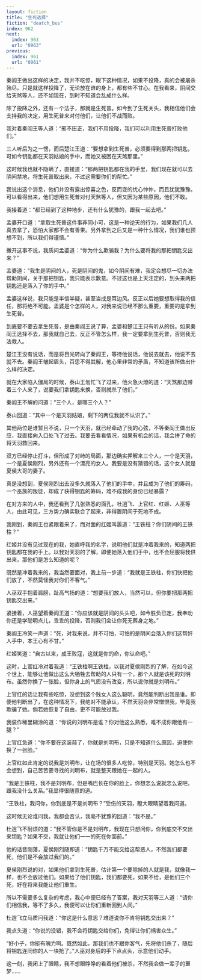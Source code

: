 ```yaml
---
layout: fiction
title: "生死选择"
fiction: "deatch_bus"
index: 962
next:
  index: 963
  url: "0963"
previous:
  index: 961
  url: "0961"
---
```

秦阎王做出这样的决定，我并不吃惊，眼下这种情况，如果不投降，真的会被屠杀殆尽。只是就这样投降了，无论放在谁的身上，都有些不甘心。在我看来，阴间交给天煞等人，还不如现在，到时不知道会乱成什么样。

除了投降之外，还有一个法子，那就是生死普。如今到了生死关头，我相信他们会支持我的决定，用生死普来对付他们，让他们不战而败。

我对着秦阎王等人道：“邪不压正，我们不用投降，我们可以利用生死普打败他们。”

三人听后为之一愣，而后楚江王道：“要想拿到生死普，必须要得到那两把钥匙，可如今钥匙都在天羽姑娘的手中，而她又被困在天煞那里。”

这时候我也就不隐瞒了，直接道：“那两把钥匙都在我的手里，我们现在就可以去阴间禁地，将生死普取出来，不过这需要你们的帮忙。”

我说出这个消息，他们并没有露出惊喜之色，反而变的忧心忡忡，而且犹犹豫豫。可以看得出来，他们想用生死普对付天煞等人，但又因为某些原因，他们不敢。

我接着道：“都已经到了这种地步，还有什么犹豫的，跟我一起去吧。”

孟婆开口道：“拿取生死普这件事非同小可，这是一种逆天的行为，如果我们几人真去拿了，恐怕大家都不会有善果。另外拿到之后又是一种什么情况，我们谁也预想不到，所以我们得谨慎。”

撇开这事不说，我质问孟婆道：“你为什么欺骗我？为什么要将我的那把钥匙交出来？”

孟婆道：“我生是阴间的人，死是阴间的鬼，如今阴间有难，我定会想尽一切办法帮助阴间，关于那把钥匙，我只能表示歉意。不过这也是上天注定的，到头来两把钥匙还是落入了你的手中。”

孟婆这样说，我只能是半信半疑，甚至当成是耳边风。反正以后她要想取得我的信任，那将绝不可能。孟婆是个怎样的人，对我来说已经不那么重要，重要的是拿到生死普。

到底要不要去拿生死普，是由秦阎王说了算，孟婆和楚江王只有听从的份。如果秦阎王选择不去，那我就自己去，反正不管怎么样，我一定要拿到生死普，否则我无法救人。

楚江王没有说话，而是将目光转向了秦阎王，等待他说话，他说去就去，他说不去就不去。秦阎王皱起眉头，百思不得其解，他心里非常的矛盾，不知道该所做出什么样的决定。

就在大家陷入僵局的时候，泰山王匆忙飞了过来，他火急火燎的道：“天煞那边带着三个人来了，说要我们拿钥匙来换，否则就杀了他们。”

秦阎王不解的问道：“三个人，是哪三个人？”

泰山回道：“其中一个是天羽姑娘，剩下的两位我就不认识了。”

其他两位是谁暂且不说，只一个天羽，就已经牵动了我的心弦，不等秦阎王做出反应，我直接向入口处飞了过去。我要去看看情况，如果有机会的话，我会拼了命的将天羽救回来。

双方已经停止打斗，但形成了对峙的局面，那边确实押解来三个人，一个是天羽，一个是夏侯刚烈，另外还有一个漂亮的女人。我要是没有猜错的话，这个女人就是夏侯大哥的妻子。

真是没想到，夏侯刚烈出去没多久就落入了他们的手中，并且成为了他们的筹码，一个巫族的叛徒，却成了获得钥匙的筹码，难不成我的身份已经暴露？

在对方来的人中，我还看到了几张熟悉的面孔，杜逍飞、上官红、红姬、人巫等人，由此可见，三方势力确实联合了起来，非得置阴间于死地不成。

我刚到，秦阎王也紧跟着来了，而对面的红姬叫嚣道：“王铁柱？你们阴间的王铁柱？”

红姬并没有见过现在的我，她直呼我的名字，说明他们就是冲着我来的，知道两把钥匙都在我的手上。以我对天羽的了解，即便她落入他们手中，也不会屈服将我供出来，那他们是怎么知道的呢？

既然是冲着我来的，我当然要面对，我上前一步道：“我就是王铁柱，你们快把他们放了，不然莫怪我对你们不客气。”

人巫双手抱着肩膀，趾高气扬的道：“想要我们放人，当然可以，但你要把那两把钥匙交出来。”

紧接着，人巫望着秦阎王道：“你应该就是阴间的头头吧，如今胜负已定，我奉劝你还是学聪明点儿，乖乖的投降，否则我们会让你死无葬身之地。”

秦阎王冷笑一声道：“死，对我来说，并不可怕，可怕的是阴间会落入你们这帮奸人手中，本王心有不甘。”

红姬笑道：“自古以来，成王败寇，这就是你的命，你认命吧。”

这时，上官红冷对着我道：“王铁柱啊王铁柱，以我对夏侯刚烈的了解，在如今这个世上，能够让他做出这么大牺牲去帮助的人只有一个，那个人就是该死的刘明布。虽然你换了一张脸，但你身上的气质没有改变，所以说你就是刘明布。”

上官红的话让我有些吃惊，没想到这个贱女人这么聪明，竟然能判断出我是谁。即便他判断出了，在这种情况下，我绝对不能承认，不然天羽会非常憎恨我，毕竟我欺骗了她。倘若她恢复了自由，更不可能放过我。

我装作稀里糊涂的道：“你说的刘明布是谁？你对他这么熟悉，难不成你跟他有一腿？”

上官红急道：“你不要在这装蒜了，你就是刘明布，只是不知道什么原因，迫使你换了一张脸。”

上官红如此肯定的说我是刘明布，让在场的很多人吃惊，特别是天羽。她怎么也不会想到，自己苦苦要寻找的刘明布，就是整天跟她在一起的人。

“我是王铁柱，我不是刘明布，但是嘴巴长在你的脸上，你想怎么说就怎么说吧，跟我没什么关系。”我显得很随意的道。

“王铁柱，我问你，你到底是不是刘明布？”受伤的天羽，瞪大眼睛望着我问道。

这时候无论谁问我，我都会否认，我毫不犹豫的回道：“我不是。”

杜逍飞不耐烦的道：“我不管你是不是刘明布，我现在只想问你，你到底交不交出来钥匙？如果不交，我就让他们一一的死在你面前。”

他的话音刚落，夏侯刚烈随即道：“钥匙千万不能交给这帮恶人，不然我们都要死，他们是不会放过我们的。”

夏侯刚烈说的对，如果他们拿到生死普，估计第一个要除掉的人就是我，就像我一样，也不会放过他们。如果给了他们钥匙，我们都要死，如果不给，是他们三个死，好在将来我能让他们重生。

所以不需要多么复杂的考虑，我心中便已经有了答案，我对天羽等三人道：“请你们相信我，等不了多久，我便可以让你们重新回到人间。”

杜逍飞立马质问我道：“你这是什么意思？难道说你不肯将钥匙交出来？”

我点头道：“你说的没错，我不会将钥匙交给你们，免得让你们祸害众生。”

“好小子，你挺有魄力啊。既然如此，那我们也不跟你客气，先将他们杀了，随后将钥匙连同你的人一块抢了。”人巫对身后的手下点点头，示意他们动手。

这一刻，我闭上了眼睛，我不想眼睁睁的看着他们被杀，不然我会做一辈子的噩梦……